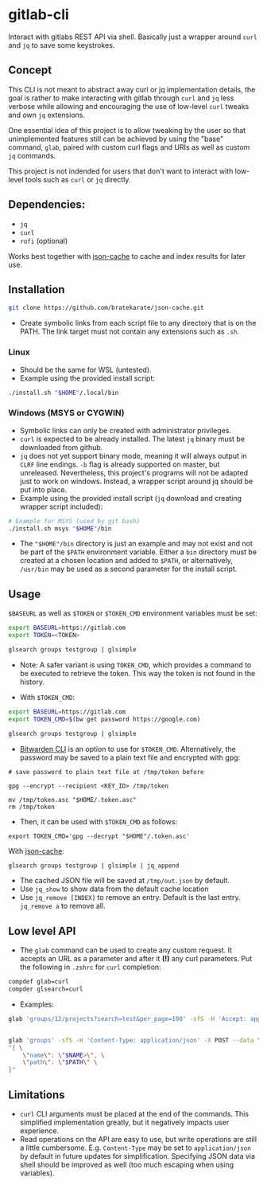 # gitlab-cli

Interact with gitlabs REST API via shell. Basically just a wrapper around `curl` and `jq` to save some keystrokes. 

## Concept
This CLI is not meant to abstract away curl or jq implementation details, the goal is rather to make interacting with gitlab through `curl` and `jq` less verbose while allowing and encouraging the use of low-level `curl` tweaks and own `jq` extensions.

One essential idea of this project is to allow tweaking by the user so that unimplemented features still can be achieved by using the "base" command, `glab`, paired with custom curl flags and URIs as well as custom `jq` commands.

This project is not indended for users that don't want to interact with low-level tools such as `curl` or `jq` directly.

## Dependencies:
  - `jq`
  - `curl` 
  - `rofi` (optional)

Works best together with [json-cache](https://github.com/bratekarate/json-cache) to cache and index results for later use.

## Installation

```sh
git clone https://github.com/bratekarate/json-cache.git
```
- Create symbolic links from each script file to any directory that is on the PATH. The link target must not contain any extensions such as `.sh`.

### Linux
- Should be the same for WSL (untested).
- Example using the provided install script:
```sh
./install.sh "$HOME"/.local/bin
```

### Windows (MSYS or CYGWIN)
- Symbolic links can only be created with administrator privileges.
- `curl` is expected to be already installed. The latest `jq` binary must be downloaded from github.
- `jq` does not yet support binary mode, meaning it will always output in `CLRF` line endings. `-b` flag is already supported on master, but unreleased. Nevertheless, this project's programs will not be adapted just to work on windows. Instead, a wrapper script around jq should be put into place.
- Example using the provided install script (`jq` download and creating wrapper script included):
```sh
# Example for MSYS (used by git bash)
./install.sh msys "$HOME"/bin
```
- The `"$HOME"/bin` directory is just an example and may not exist and not be part of the `$PATH` environment variable. Either a `bin` directory must be created at a chosen location and added to `$PATH`, or alternatively, `/usr/bin` may be used as a second parameter for the install script.

## Usage

`$BASEURL` as well as `$TOKEN` or `$TOKEN_CMD` environment variables must be set:
```sh
export BASEURL=https://gitlab.com
export TOKEN=<TOKEN>

glsearch groups testgroup | glsimple
```
- Note: A safer variant is using `TOKEN_CMD`, which provides a command to be executed to retrieve the token. This way the token is not found in the history.

- With `$TOKEN_CMD`:
```sh
export BASEURL=https://gitlab.com
export TOKEN_CMD=$(bw get password https://google.com)

glsearch groups testgroup | glsimple
```
- [Bitwarden CLI](https://bitwarden.com/help/article/cli/#download-and-install) is an option to use for `$TOKEN_CMD`. Alternatively, the password may be saved to a plain text file and encrypted with gpg:
```
# save password to plain text file at /tmp/token before

gpg --encrypt --recipient <KEY_ID> /tmp/token

mv /tmp/token.asc "$HOME/.token.asc"
rm /tmp/token
```
- Then, it can be used with `$TOKEN_CMD` as follows:
```
export TOKEN_CMD='gpg --decrypt "$HOME"/.token.asc'
```

With [json-cache](https://github.com/bratekarate/json-cache):
```sh
glsearch groups testgroup | glsimple | jq_append
```
- The cached JSON file will be saved at `/tmp/out.json` by default.
- Use `jq_show` to show data from the default cache location
- Use `jq_remove [INDEX]` to remove an entry. Default is the last entry. `jq_remove a` to remove all.

## Low level API
- The `glab` command can be used to create any custom request. It accepts an URL as a parameter and after it **(!)** any curl parameters. Put the following in `.zshrc` for `curl` completion:
```zsh
compdef glab=curl
compder glsearch=curl
```
- Examples:
```sh
glab 'groups/12/projects?search=test&per_page=100' -sfS -H 'Accept: application/json' 
```
```sh

glab 'groups' -sfS -H 'Content-Type: application/json' -X POST --data \
"{ \
    \"name\": \"$NAME>\", \
    \"path\": \"$PATH\" \
}"
```

## Limitations

- `curl` CLI arguments must be placed at the end of the commands. This simplified implementation greatly, but it negatively impacts user experience.
- Read operations on the API are easy to use, but write operations are still a little cumbersome. E.g. `Content-Type` may be set to `application/json` by default in future updates for simplification. Specifying JSON data via shell should be improved as well (too much escaping when using variables).

